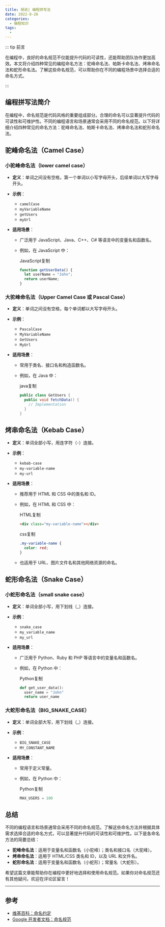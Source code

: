 ```yaml
---
title: 胡说| 编程拼写法
date: 2022-8-26
categories:
  - 编程知识
tags:
  - 
---
```




::: tip 前言

在编程中，良好的命名规范不仅能提升代码的可读性，还能帮助团队协作更加高效。本文将介绍四种常见的编程命名方法：驼峰命名法、帕斯卡命名法、烤串命名法和蛇形命名法。了解这些命名规范，可以帮助你在不同的编程场景中选择合适的命名方式。

:::

## 编程拼写法简介

在编程中，命名规范是代码风格的重要组成部分。合理的命名可以显著提升代码的可读性和可维护性。不同的编程语言和场景通常会采用不同的命名规范。以下将详细介绍四种常见的命名方法：驼峰命名法、帕斯卡命名法、烤串命名法和蛇形命名法。

## 驼峰命名法（Camel Case）

### 小驼峰命名法（lower camel case）

- **定义**：单词之间没有空格，第一个单词以小写字母开头，后续单词以大写字母开头。

- **示例**：

  - `camelCase`
  - `myVariableName`
  - `getUsers`
  - `myUrl`

- **适用场景**：

  - 广泛用于 JavaScript、Java、C++、C# 等语言中的变量名和函数名。

  - 例如，在 JavaScript 中：

    JavaScript复制

    ```javascript
    function getUserData() {
      let userName = "John";
      return userName;
    }
    ```

### 大驼峰命名法（Upper Camel Case 或 Pascal Case）

- **定义**：单词之间没有空格，每个单词都以大写字母开头。

- **示例**：

  - `PascalCase`
  - `MyVariableName`
  - `GetUsers`
  - `MyUrl`

- **适用场景**：

  - 常用于类名、接口名和构造函数名。

  - 例如，在 Java 中：

    java复制

    ```java
    public class GetUsers {
      public void fetchData() {
        // Implementation
      }
    }
    ```

## 烤串命名法（Kebab Case）

- **定义**：单词全部小写，用连字符（-）连接。

- **示例**：

  - `kebab-case`
  - `my-variable-name`
  - `my-url`

- **适用场景**：

  - 推荐用于 HTML 和 CSS 中的类名和 ID。

  - 例如，在 HTML 和 CSS 中：

    HTML复制

    ```html
    <div class="my-variable-name"></div>
    ```

    css复制

    ```css
    .my-variable-name {
      color: red;
    }
    ```

  - 也适用于 URL、图片文件名和其他网络资源的命名。

## 蛇形命名法（Snake Case）

### 小蛇形命名法（small snake case）

- **定义**：单词全部小写，用下划线（_）连接。

- **示例**：

  - `snake_case`
  - `my_variable_name`
  - `my_url`

- **适用场景**：

  - 广泛用于 Python、Ruby 和 PHP 等语言中的变量名和函数名。

  - 例如，在 Python 中：

    Python复制

    ```python
    def get_user_data():
      user_name = "John"
      return user_name
    ```

### 大蛇形命名法（BIG_SNAKE_CASE）

- **定义**：单词全部大写，用下划线（_）连接。

- **示例**：

  - `BIG_SNAKE_CASE`
  - `MY_CONSTANT_NAME`

- **适用场景**：

  - 常用于定义常量。

  - 例如，在 Python 中：

    Python复制

    ```python
    MAX_USERS = 100
    ```

## 总结

不同的编程语言和场景通常会采用不同的命名规范。了解这些命名方法并根据具体需求选择合适的命名方式，可以显著提升代码的可读性和可维护性。以下是各命名方法的简要总结：

- **驼峰命名法**：适用于变量名和函数名（小驼峰）；类名和接口名（大驼峰）。
- **烤串命名法**：适用于 HTML/CSS 类名和 ID，以及 URL 和文件名。
- **蛇形命名法**：适用于变量名和函数名（小蛇形）；常量名（大蛇形）。

希望这篇文章能帮助你在编程中更好地选择和使用命名规范。如果你对命名规范还有其他疑问，欢迎在评论区留言！

------

## 参考

- [维基百科：命名约定](https://en.wikipedia.org/wiki/Naming_convention_(programming))
- [Google 开发者文档：命名规范](https://developers.google.com/style/name-ordering)

